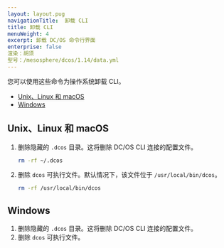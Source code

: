 ```yaml
---
layout: layout.pug
navigationTitle:  卸载 CLI
title: 卸载 CLI
menuWeight: 4
excerpt: 卸载 DC/OS 命令行界面
enterprise: false
渲染：胡须
型号：/mesosphere/dcos/1.14/data.yml
---
```


您可以使用这些命令为操作系统卸载 CLI。

- [Unix、Linux 和 macOS](#unixlinuxosx)
- [Windows](#windows)

## <a name="unixlinuxosx"></a>Unix、Linux 和 macOS

1. 删除隐藏的 `.dcos` 目录。这将删除 DC/OS CLI 连接的配置文件。

    ```bash
    rm -rf ~/.dcos
    ```

1. 删除 `dcos` 可执行文件。默认情况下，该文件位于 `/usr/local/bin/dcos`。

    ```bash
    rm -rf /usr/local/bin/dcos
    ```

## <a name="windows"></a>Windows

1. 删除隐藏的 `.dcos` 目录。这将删除 DC/OS CLI 连接的配置文件。
1. 删除 `dcos` 可执行文件。
